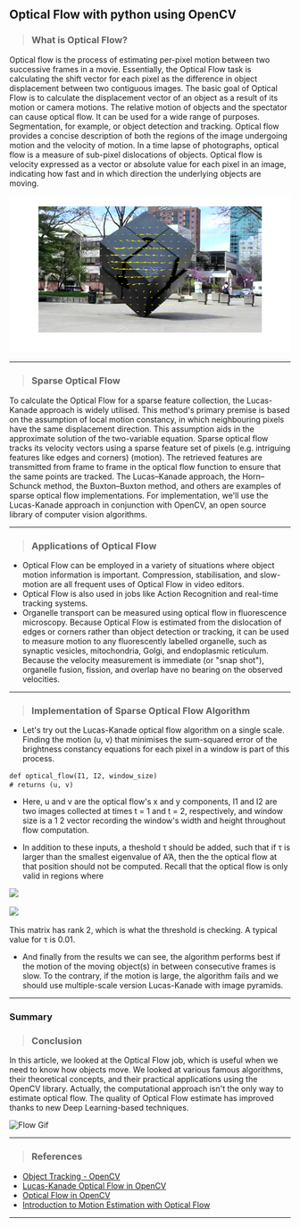 ## **Optical Flow with python using OpenCV**

>### **What is Optical Flow?**

Optical flow is the process of estimating per-pixel motion between two successive frames in a movie. Essentially, the Optical Flow task is calculating the shift vector for each pixel as the difference in object displacement between two contiguous images. The basic goal of Optical Flow is to calculate the displacement vector of an object as a result of its motion or camera motions. The relative motion of objects and the spectator can cause optical flow. It can be used for a wide range of purposes. Segmentation, for example, or object detection and tracking. Optical flow provides a concise description of both the regions of the image undergoing motion and the velocity of motion. In a time lapse of photographs, optical flow is a measure of sub-pixel dislocations of objects. Optical flow is velocity expressed as a vector or absolute value for each pixel in an image, indicating how fast and in which direction the underlying objects are moving.

![Optical Flow](./Images/flow.png)

---

>### **Sparse Optical Flow**

To calculate the Optical Flow for a sparse feature collection, the Lucas-Kanade approach is widely utilised. This method's primary premise is based on the assumption of local motion constancy, in which neighbouring pixels have the same displacement direction. This assumption aids in the approximate solution of the two-variable equation. Sparse optical flow tracks its velocity vectors using a sparse feature set of pixels (e.g. intriguing features like edges and corners) (motion). The retrieved features are transmitted from frame to frame in the optical flow function to ensure that the same points are tracked. The Lucas–Kanade approach, the Horn–Schunck method, the Buxton–Buxton method, and others are examples of sparse optical flow implementations. For implementation, we'll use the Lucas-Kanade approach in conjunction with OpenCV, an open source library of computer vision algorithms.

---

>### **Applications of Optical Flow**

- Optical Flow can be employed in a variety of situations where object motion information is important. Compression, stabilisation, and slow-motion are all frequent uses of Optical Flow in video editors. 
- Optical Flow is also used in jobs like Action Recognition and real-time tracking systems.
- Organelle transport can be measured using optical flow in fluorescence microscopy. Because Optical Flow is estimated from the dislocation of edges or corners rather than object detection or tracking, it can be used to measure motion to any fluorescently labelled organelle, such as synaptic vesicles, mitochondria, Golgi, and endoplasmic reticulum. Because the velocity measurement is immediate (or "snap shot"), organelle fusion, fission, and overlap have no bearing on the observed velocities.

---

>### **Implementation of Sparse Optical Flow Algorithm**

- Let's try out the Lucas-Kanade optical flow algorithm on a single scale. Finding the motion (u, v) that minimises the sum-squared error of the brightness constancy equations for each pixel in a window is part of this process.

```
def optical_flow(I1, I2, window_size) 
# returns (u, v)
```

- Here, u and v are the optical flow's x and y components, I1 and I2 are two images collected at times t = 1 and t = 2, respectively, and window size is a 1 2 vector recording the window's width and height throughout flow computation.

- In addition to these inputs, a theshold τ should be added, such that if τ is larger than the smallest eigenvalue of A’A, then the the optical flow at that position should not be computed. Recall that the optical flow is only valid in regions where

![](https://wikimedia.org/api/rest_v1/media/math/render/svg/4dba1d119546e8fe15ad701c99d0e32595f9a6c8) 

![](https://wikimedia.org/api/rest_v1/media/math/render/svg/c0243b8dc5b55074c9a3a6c623970a60fbc13f86)

This matrix has rank 2, which is what the threshold is checking. A typical value for τ is 0.01.

- And finally from the results we can see, the algorithm performs best if the motion of the moving object(s) in between consecutive frames is slow. To the contrary, if the motion is large, the algorithm fails and we should use multiple-scale version Lucas-Kanade with image pyramids.

--- 

### Summary



>### **Conclusion**

In this article, we looked at the Optical Flow job, which is useful when we need to know how objects move. We looked at various famous algorithms, their theoretical concepts, and their practical applications using the OpenCV library. Actually, the computational approach isn't the only way to estimate optical flow. The quality of Optical Flow estimate has improved thanks to new Deep Learning-based techniques.

![Flow Gif](./Images/flowgif.gif)

---

>### **References**

- [Object Tracking - OpenCV](https://docs.opencv.org/4.5.3/dc/d6b/group__video__track.html)
- [Lucas-Kanade Optical Flow in OpenCV](https://opencv24-python-tutorials.readthedocs.io/en/latest/py_tutorials/py_video/py_lucas_kanade/py_lucas_kanade.html)
- [Optical Flow in OpenCV](https://learnopencv.com/optical-flow-in-opencv/#what-is-optical-flow)
- [Introduction to Motion Estimation with Optical Flow](https://nanonets.com/blog/optical-flow/)

---